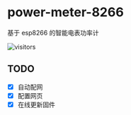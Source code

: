 # power-meter-8266
基于 esp8266 的智能电表功率计

![visitors](https://visitor-badge.glitch.me/badge?page_id=sh06y.power-meter-8266&left_color=green&right_color=red)
## TODO
- [x] 自动配网
- [x] 配置网页
- [x] 在线更新固件
